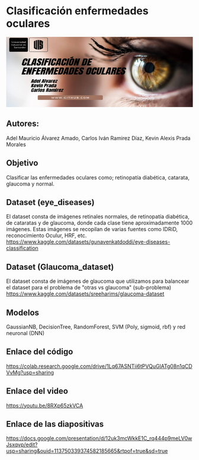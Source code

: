 # Clasificación enfermedades oculares
<img src="banner-ocular.png">

## Autores:

Adel Mauricio Álvarez Amado, Carlos Iván Ramirez Díaz, Kevin Alexis Prada Morales

## Objetivo
Clasificar las enfermedades oculares como; retinopatía diabética, catarata, glaucoma y normal.

## Dataset (eye_diseases)
El dataset consta de imágenes retinales normales, de retinopatía diabética, de cataratas y de glaucoma, donde cada clase tiene aproximadamente 1000 imágenes. Estas imágenes se recopilan de varias fuentes como IDRiD, reconocimiento Oculur, HRF, etc.
https://www.kaggle.com/datasets/gunavenkatdoddi/eye-diseases-classification

## Dataset (Glaucoma_dataset)
El dataset consta de imágenes de glaucoma que utilizamos para balancear el dataset para el problema de "otras vs glaucoma" (sub-problema)
https://www.kaggle.com/datasets/sreeharims/glaucoma-dataset

## Modelos
GaussianNB, DecisionTree, RandomForest, SVM (Poly, sigmoid, rbf) y red neuronal (DNN)

## Enlace del código
https://colab.research.google.com/drive/1Lq67ASNTii6tPVQuGlATg08n1qCDVvMg?usp=sharing

## Enlace del video
https://youtu.be/8RXp65zkVCA

## Enlace de las diapositivas
https://docs.google.com/presentation/d/12uk3mcWkkE1C_rq444p9meLV0wJsxqvp/edit?usp=sharing&ouid=113750339374582185665&rtpof=true&sd=true
